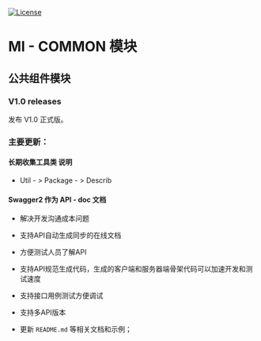 [![License](https://img.shields.io/badge/license-MIT-blue.svg)](http://blog.csdn.net/fjnpysh)

# MI - COMMON 模块  

## 公共组件模块

### V1.0 releases

发布 V1.0 正式版。

### 主要更新：

####  长期收集工具类 说明
   - Util - > Package - > Describ


####  **Swagger2** 作为 API - doc 文档

  - 解决开发沟通成本问题
  - 支持API自动生成同步的在线文档
  - 方便测试人员了解API
  - 支持API规范生成代码，生成的客户端和服务器端骨架代码可以加速开发和测试速度
  - 支持接口用例测试方便调试
  - 支持多API版本

- 更新 `README.md` 等相关文档和示例；
